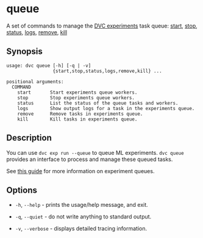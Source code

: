 # queue

A set of commands to manage the [DVC experiments] task queue:
[start](/doc/command-reference/queue/start),
[stop](/doc/command-reference/queue/stop),
[status](/doc/command-reference/queue/status),
[logs](/doc/command-reference/queue/logs),
[remove](/doc/command-reference/queue/remove),
[kill](/doc/command-reference/queue/kill)

[dvc experiments]: /doc/user-guide/experiment-management

## Synopsis

```usage
usage: dvc queue [-h] [-q | -v]
                 {start,stop,status,logs,remove,kill} ...

positional arguments:
  COMMAND
    start       Start experiments queue workers.
    stop        Stop experiments queue workers.
    status      List the status of the queue tasks and workers.
    logs        Show output logs for a task in the experiments queue.
    remove      Remove tasks in experiments queue.
    kill        Kill tasks in experiments queue.
```

## Description

You can use `dvc exp run --queue` to queue ML experiments. `dvc queue` provides
an interface to process and manage these queued tasks.

<admon icon="book">

See [this guide] for more information on experiment queues.

[this guide]:
  /doc/user-guide/experiment-management/running-experiments#the-experiments-queue

</admon>

## Options

- `-h`, `--help` - prints the usage/help message, and exit.

- `-q`, `--quiet` - do not write anything to standard output.

- `-v`, `--verbose` - displays detailed tracing information.
